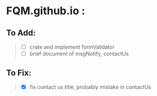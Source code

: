 # FQM.github.io :

## To Add:
> - [ ] crate and implement formValidator
> - [ ] brief document of msgNotify, contactUs

## To Fix:
> - [x] fix contact us title, probably mistake in contactUs